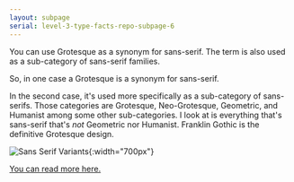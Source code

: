 ```yaml
---
layout: subpage
serial: level-3-type-facts-repo-subpage-6
---
```

You can use Grotesque as a synonym for sans-serif. The term is also used as a sub-category of sans-serif families.

So, in one case a Grotesque is a synonym for sans-serif.

In the second case, it's used more specifically as a sub-category of sans-serifs. Those categories are Grotesque, Neo-Grotesque, Geometric, and Humanist among some other sub-categories. I look at is everything that's sans-serif that's *not* Geometric nor Humanist. Franklin Gothic is the definitive Grotesque design.

![Sans Serif Variants]({{site.url}}/svg/classification-sans-variants.svg "Sans Serif Variants"){:width="700px"}

[You can read more here.]({{site.baseurl}}/type-3/poster/subpage1.html)